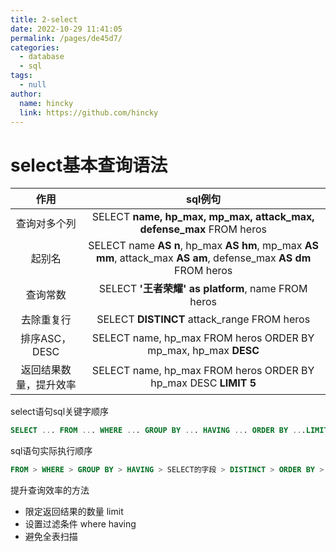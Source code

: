 ```yaml
---
title: 2-select
date: 2022-10-29 11:41:05
permalink: /pages/de45d7/
categories: 
  - database
  - sql
tags: 
  - null
author: 
  name: hincky
  link: https://github.com/hincky
---
```

# select基本查询语法

|作用|sql例句|
|:---:|:---:|
|查询对多个列|SELECT **name, hp_max, mp_max, attack_max, defense_max** FROM heros|
|起别名|SELECT name **AS n**, hp_max **AS hm**, mp_max **AS mm**, attack_max **AS am**, defense_max **AS dm** FROM heros|
|查询常数|SELECT **'王者荣耀' as platform**, name FROM heros|
|去除重复行|SELECT **DISTINCT** attack_range FROM heros|
|排序ASC，DESC| SELECT name, hp_max FROM heros ORDER BY mp_max, hp_max **DESC**|
|返回结果数量，提升效率|SELECT name, hp_max FROM heros ORDER BY hp_max DESC **LIMIT 5**|


select语句sql关键字顺序
```sql
SELECT ... FROM ... WHERE ... GROUP BY ... HAVING ... ORDER BY ...LIMIT ...
```

sql语句实际执行顺序
```sql
FROM > WHERE > GROUP BY > HAVING > SELECT的字段 > DISTINCT > ORDER BY > LIMIT
```

提升查询效率的方法
- 限定返回结果的数量 limit
- 设置过滤条件 where having
- 避免全表扫描

